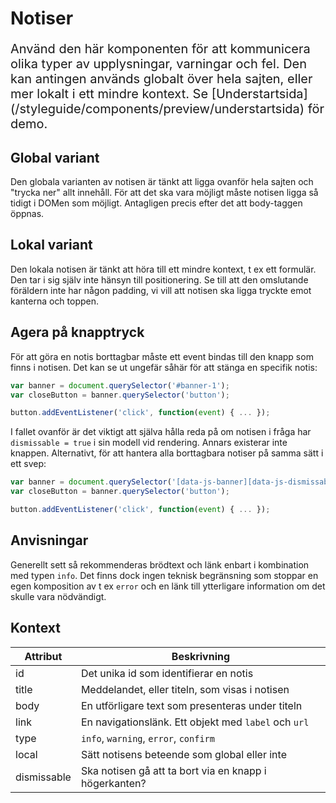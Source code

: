 # Notiser

<p style="font-size: 20px;">Använd den här komponenten för att kommunicera olika typer av upplysningar, varningar och fel. Den kan antingen används globalt över hela sajten, eller mer lokalt i ett mindre kontext. Se [Understartsida](/styleguide/components/preview/understartsida) för demo.</p>

## Global variant

Den globala varianten av notisen är tänkt att ligga ovanför hela sajten och "trycka ner" allt innehåll. För att det ska vara möjligt måste notisen ligga så tidigt i DOMen som möjligt. Antagligen precis efter det att body-taggen öppnas.

## Lokal variant

Den lokala notisen är tänkt att höra till ett mindre kontext, t ex ett formulär. Den tar i sig själv inte hänsyn till positionering. Se till att den omslutande föräldern inte har någon padding, vi vill att notisen ska ligga tryckte emot kanterna och toppen.

## Agera på knapptryck

För att göra en notis borttagbar måste ett event bindas till den knapp som finns i notisen. Det kan se ut ungefär såhär för att stänga en specifik notis:

```javascript
var banner = document.querySelector('#banner-1');
var closeButton = banner.querySelector('button');

button.addEventListener('click', function(event) { ... });
```

I fallet ovanför är det viktigt att själva hålla reda på om notisen i fråga har `dismissable = true` i sin modell vid rendering. Annars existerar inte knappen. Alternativt, för att hantera alla borttagbara notiser på samma sätt i ett svep:

```javascript
var banner = document.querySelector('[data-js-banner][data-js-dismissable=true]');
var closeButton = banner.querySelector('button');

button.addEventListener('click', function(event) { ... });
```

## Anvisningar

Generellt sett så rekommenderas brödtext och länk enbart i kombination med typen `info`. Det finns dock ingen teknisk begränsning som stoppar en egen komposition av t ex `error` och en länk till ytterligare information om det skulle vara nödvändigt.

## Kontext

| Attribut    | Beskrivning                                            |
| ----------- | ------------------------------------------------------ |
| id          | Det unika id som identifierar en notis                 |
| title       | Meddelandet, eller titeln, som visas i notisen         |
| body        | En utförligare text som presenteras under titeln       |
| link        | En navigationslänk. Ett objekt med `label` och `url`   |
| type        | `info`, `warning`, `error`, `confirm`                  |
| local       | Sätt notisens beteende som global eller inte           |
| dismissable | Ska notisen gå att ta bort via en knapp i högerkanten? |
